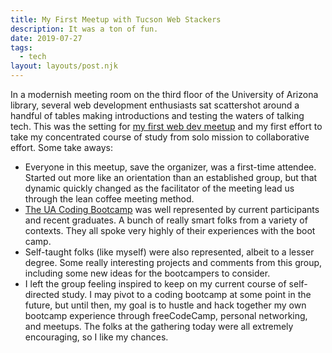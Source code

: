 ```yaml
---
title: My First Meetup with Tucson Web Stackers
description: It was a ton of fun.
date: 2019-07-27
tags:
  - tech
layout: layouts/post.njk
---
```

In a modernish meeting room on the third floor of the University of Arizona library, several web development enthusiasts sat scattershot around a handful of tables making introductions and testing the waters of talking tech. This was the setting for <a href="https://www.meetup.com/TucsonJS/events/262542377/">my first web dev meetup</a> and my first effort to take my concentrated course of study from solo mission to collaborative effort. Some take aways:
<ul>
<li>Everyone in this meetup, save the organizer, was a first-time attendee. Started out more like an orientation than an established group, but that dynamic quickly changed as the facilitator of the meeting lead us through the lean coffee meeting method.</li>
<li><a href="https://bootcamp.ce.arizona.edu/">The UA Coding Bootcamp</a> was well represented by current participants and recent graduates. A bunch of really smart folks from a variety of contexts. They all spoke very highly of their experiences with the boot camp.</li>
<li>Self-taught folks (like myself) were also represented, albeit to a lesser degree. Some really interesting projects and comments from this group, including some new ideas for the bootcampers to consider.</li>
<li>I left the group feeling inspired to keep on my current course of self-directed study. I may pivot to a coding bootcamp at some point in the future, but until then, my goal is to hustle and hack together my own bootcamp experience through freeCodeCamp, personal networking, and meetups. The folks at the gathering today were all extremely encouraging, so I like my chances.</li>
</ul>
